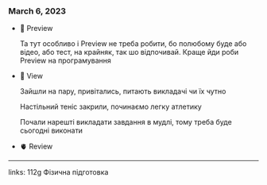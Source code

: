 
### March 6, 2023

- 👀 Preview
    
    Та тут особливо і Preview не треба робити, бо полюбому буде або відео, або тест, на крайняк, так шо відпочивай. Краще йди роби Preview на програмування
    
- 🧠 View
    
    Зайшли на пару, привітались, питають викладачі чи їх чутно
    
    Настільний теніс закрили, починаємо легку атлетику
    
    Почали нарешті викладати завдання в мудлі, тому треба буде сьогодні виконати
    
- 🫀 Review



---

links: 112g Фізична підготовка

